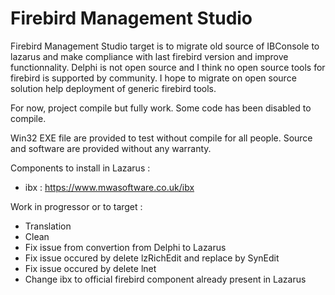 # Firebird Management Studio
Firebird Management Studio target is to migrate old source of IBConsole to lazarus and make compliance with last firebird version and improve functionnality.
Delphi is not open source and I think no open source tools for firebird is supported by community.
I hope to migrate on open source solution help deployment of generic firebird tools.

For now, project compile but fully work. Some code has been disabled to compile.

Win32 EXE file are provided to test without compile for all people. Source and software are provided without any warranty.

Components to install in Lazarus :
- ibx : https://www.mwasoftware.co.uk/ibx

Work in progressor or to target :
- Translation
- Clean
- Fix issue from convertion from Delphi to Lazarus
- Fix issue occured by delete lzRichEdit and replace by SynEdit
- Fix issue occured by delete lnet
- Change ibx to official firebird component already present in Lazarus
